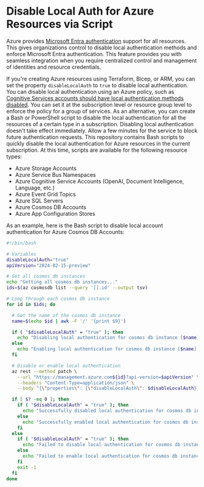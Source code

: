 # Disable Local Auth for Azure Resources via Script

Azure provides [Microsoft Entra authentication](https://learn.microsoft.com/en-us/entra/identity/authentication/overview-authentication) support for all resources. This gives organizations control to disable local authentication methods and enforce Microsoft Entra authentication. This feature provides you with seamless integration when you require centralized control and management of identities and resource credentials.

If you're creating Azure resources using Terraform, Bicep, or ARM, you can set the property `disableLocalAuth` to `true` to disable local authentication. You can disable local authentication using an Azure policy, such as [Cognitive Services accounts should have local authentication methods disabled](https://ms.portal.azure.com/#view/Microsoft_Azure_Policy/PolicyDetailBlade/definitionId/%2Fproviders%2FMicrosoft.Authorization%2FpolicyDefinitions%2F71ef260a-8f18-47b7-abcb-62d0673d94dc). You can set it at the subscription level or resource group level to enforce the policy for a group of services. As an alternative, you can create a Bash or PowerShell script to disable the local authentication for all the resources of a certain type in a subscription. Disabling local authentication doesn't take effect immediately. Allow a few minutes for the service to block future authentication requests. This repository contains Bash scripts to quickly disable the local authentication for Azure resources in the current subscription. At this time, scripts are available for the following resource types:

- Azure Storage Accounts
- Azure Service Bus Namespaces
- Azure Cognitive Service Accounts (OpenAI, Document Intelligence, Language, etc.)
- Azure Event Grid Topics
- Azure SQL Servers
- Azure Cosmos DB Accounts
- Azure App Configuration Stores

As an example, here is the Bash script to disable local account authentication for Azure Cosmos DB Accounts:

```bash
#!/bin/bash

# Variables
disableLocalAuth="true"
apiVersion="2024-02-15-preview"

# Get all cosmos db instances
echo "Getting all cosmos db instances..."
ids=$(az cosmosdb list --query '[].id' --output tsv)

# Loop through each cosmos db instance
for id in $ids; do

  # Get the name of the cosmos db instance
  name=$(echo $id | awk -F '/' '{print $9}')

  if ( "$disableLocalAuth" = "true" ); then
    echo "Disabling local authentication for cosmos db instance [$name]..."
  else
    echo "Enabling local authentication for cosmos db instance [$name]..."
  fi

  # Disable or enable local authentication
  az rest --method patch \
    --url "https://management.azure.com${id}?api-version=$apiVersion" \
    --headers "Content-Type=application/json" \
    --body "{\"properties\": {\"disableLocalAuth\": $disableLocalAuth}}" 1> /dev/null

  if [ $? -eq 0 ]; then
    if ( "$disableLocalAuth" = "true" ); then
      echo "Successfully disabled local authentication for cosmos db instance [$name]"
    else
      echo "Successfully enabled local authentication for cosmos db instance [$name]"
    fi
  else
    if ( "$disableLocalAuth" = "true" ); then
      echo "Failed to disable local authentication for cosmos db instance [$name]"
    else
      echo "Failed to enable local authentication for cosmos db instance [$name]"
    fi
    exit -1
  fi
done
```
